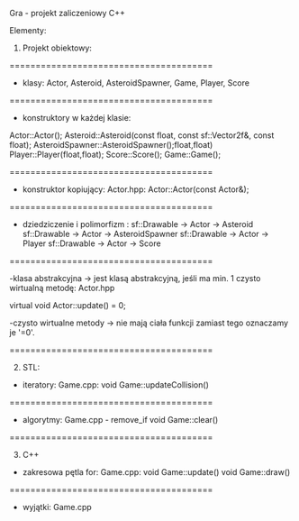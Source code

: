 Gra - projekt zaliczeniowy C++

Elementy:

1) Projekt obiektowy:

=======================================

- klasy: Actor, Asteroid, AsteroidSpawner, Game, Player, Score

=======================================

- konstruktory w każdej klasie:

Actor::Actor();
Asteroid::Asteroid(const float, const sf::Vector2f&, const float);
AsteroidSpawner::AsteroidSpawner();float,float)
Player::Player(float,float);
Score::Score();
Game::Game();

=======================================

- konstruktor kopiujący: Actor.hpp: 
Actor::Actor(const Actor&);

=======================================

- dziedziczenie i polimorfizm :
sf::Drawable -> Actor -> Asteroid
sf::Drawable -> Actor -> AsteroidSpawner
sf::Drawable -> Actor -> Player
sf::Drawable -> Actor -> Score

=======================================

-klasa abstrakcyjna -> jest klasą abstrakcyjną, jeśli ma min. 1 czysto wirtualną metodę: Actor.hpp

virtual void Actor::update() = 0;

-czysto wirtualne metody -> nie mają ciała funkcji zamiast tego oznaczamy je '=0'.

=======================================

2) STL:


- iteratory: Game.cpp:
void Game::updateCollision()

=======================================

- algorytmy: Game.cpp - remove_if
void Game::clear()

=======================================

3) C++

- zakresowa pętla for: Game.cpp:
void Game::update()
void Game::draw()

=======================================

- wyjątki: Game.cpp
